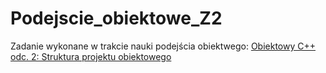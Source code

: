 # Podejscie_obiektowe_Z2
Zadanie wykonane w trakcie nauki podejścia obiektwego: <a href="https://www.youtube.com/watch?v=w2BQUXf91ZA">Obiektowy C++ odc. 2: Struktura projektu obiektowego</a>
